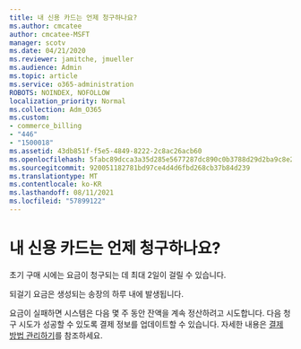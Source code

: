 ```yaml
---
title: 내 신용 카드는 언제 청구하나요?
ms.author: cmcatee
author: cmcatee-MSFT
manager: scotv
ms.date: 04/21/2020
ms.reviewer: jamitche, jmueller
ms.audience: Admin
ms.topic: article
ms.service: o365-administration
ROBOTS: NOINDEX, NOFOLLOW
localization_priority: Normal
ms.collection: Adm_O365
ms.custom:
- commerce_billing
- "446"
- "1500018"
ms.assetid: 43db851f-f5e5-4849-8222-2c8ac26acb60
ms.openlocfilehash: 5fabc89dcca3a35d285e5677287dc890c0b3788d29d2ba9c8e2c106fd5672fc5
ms.sourcegitcommit: 920051182781bd97ce4d4d6fbd268cb37b84d239
ms.translationtype: MT
ms.contentlocale: ko-KR
ms.lasthandoff: 08/11/2021
ms.locfileid: "57899122"
---
```

# <a name="when-is-my-credit-card-charged"></a>내 신용 카드는 언제 청구하나요?

초기 구매 시에는 요금이 청구되는 데 최대 2일이 걸릴 수 있습니다.
  
되걸기 요금은 생성되는 송장의 하루 내에 발생됩니다.
  
요금이 실패하면 시스템은 다음 몇 주 동안 잔액을 계속 정산하려고 시도합니다. 다음 청구 시도가 성공할 수 있도록 결제 정보를 업데이트할 수 있습니다. 자세한 내용은 [결제 방법 관리하기](https://docs.microsoft.com/microsoft-365/commerce/billing-and-payments/manage-payment-methods)를 참조하세요.